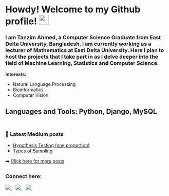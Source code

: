 # Howdy! Welcome to my Github profile! <img src="https://media.giphy.com/media/hvRJCLFzcasrR4ia7z/giphy.gif" width="30px"> 

### I am Tanzim Ahmed, a Computer Science Graduate from East Delta University, Bangladesh. I am currently working as a lecturer of Mathematics at East Delta University. Here I plan to host the projects that I take part in as I delve deeper into the field of Machine Learning, Statistics and Computer Science.

<b>Interests: </b>

- Natural Language Processing
- Bioinformatics
- Computer Vision 

Languages and Tools: Python, Django, MySQL
<br>
<br>
---

### 📕 Latest Medium posts

<!-- tmahmed:START -->
- [Hypothesis Testing &lpar;one proportion&rpar;](https://medium.com/@tanzimmahmed/hypothesis-testing-one-proportion-263cc636f6f1?source=rss-4a9c00d2a2f------2)
- [Types of Sampling](https://medium.com/@tanzimmahmed/types-of-sampling-25f40aa28d10?source=rss-4a9c00d2a2f------2)
<!-- tmahmed:END -->

➡️ [Click here for more posts](https://medium.com/@tanzimmahmed)

### Connect here: <a href="mailto:tanzimmahmed@gmail.com">
  <img src="https://img.shields.io/badge/email-%23D14836.svg?&style=for-the-badge&logo=gmail&logoColor=white" />
</a>&nbsp;&nbsp;
  <a href="https://www.linkedin.com/in/tanzimmahmed/">
  <img src="https://img.shields.io/badge/linkedin-%230077B5.svg?&style=for-the-badge&logo=linkedin&logoColor=white" />
</a>&nbsp;&nbsp;
  <a href="https://medium.com/@tanzimmahmed">                                                                               
<img src="https://img.shields.io/badge/Medium-12100E?style=for-the-badge&logo=medium&logoColor=white" />
</a>&nbsp;&nbsp;
